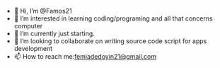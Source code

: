 - 👋 Hi, I’m @Famos21
- 👀 I’m interested in learning coding/programing and all that concerns computer
- 🌱 I’m currently just starting.
- 💞️ I’m looking to collaborate on writing source code script for apps development
- 📫 How to reach me:femiadedoyin21@gmail.com

<!---
Famos21/Famos21 is a ✨ special ✨ repository because its `README.md` (this file) appears on your GitHub profile.
You can click the Preview link to take a look at your changes.
--->

